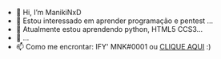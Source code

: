 - 👋 Hi, I’m ManikiNxD
- 👀 Estou interessado em aprender programação e pentest ...
- 🌱 Atualmente estou aprendendo python, HTML5 CCS3...
- 💞️ ...
- 📫 Como me encrontar: IFY' MNK#0001 ou [CLIQUE AQUI](https://discord.gg/cB99AgfW3p) :)
